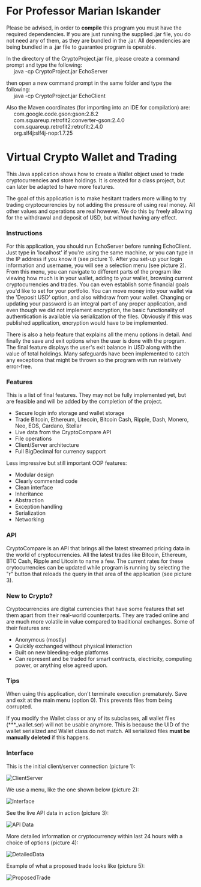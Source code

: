 # For Professor Marian Iskander
Please be advised, in order to **compile** this program you must have the required dependencies. If you are just running the supplied .jar file, you do not need any of them, as they are bundled in the .jar. All dependencies are being bundled in a .jar file to guarantee program is operable. 

In the directory of the CryptoProject.jar file, please create a command prompt and type the following:
</br>&nbsp;&nbsp;&nbsp;&nbsp;&nbsp;java -cp CryptoProject.jar EchoServer

then open a new command prompt in the same folder and type the following:
</br>&nbsp;&nbsp;&nbsp;&nbsp;&nbsp;java -cp CryptoProject.jar EchoClient

Also the Maven coordinates (for importing into an IDE for compilation) are:
</br>&nbsp;&nbsp;&nbsp;&nbsp;&nbsp;com.google.code.gson:gson:2.8.2
</br>&nbsp;&nbsp;&nbsp;&nbsp;&nbsp;com.squareup.retrofit2:converter-gson:2.4.0
</br>&nbsp;&nbsp;&nbsp;&nbsp;&nbsp;com.squareup.retrofit2:retrofit:2.4.0
</br>&nbsp;&nbsp;&nbsp;&nbsp;&nbsp;org.slf4j:slf4j-nop:1.7.25


# Virtual Crypto Wallet and Trading 

This Java application shows how to create a Wallet object used to trade cryptocurrencies and store holdings. It is created for a class project, but can later be adapted to have more features. 

The goal of this application is to make hesitant traders more willing to try trading cryptocurrencies by not adding the pressure of using real money. All other values and operations are real however. We do this by freely allowing for the withdrawal and deposit of USD, but without having any effect.

### Instructions

For this application, you should run EchoServer before running EchoClient. Just type in 'localhost' if you're using the same machine, or you can type in the IP address if you know it (see picture 1).  After you set-up your login information and username, you will see a selection menu (see picture 2).  From this menu, you can navigate to different parts of the program like viewing how much is in your wallet, adding to your wallet, browsing current cryptocurrencies and trades.  You can even establish some financial goals you'd like to set for your portfolio.  You can move money into your wallet via the 'Deposit USD' option, and also withdraw from your wallet.  Changing or updating your password is an integral part of any proper application, and even though we did not implement encryption, the basic functionality of authentication is available via serialization of the files.  Obviously if this was published application, encryption would have to be implemented.  

There is also a help feature that explains all the menu options in detail.  And finally the save and exit options when the user is done with the program.  The final feature displays the user's exit balance in USD along with the value of total holdings.  Many safeguards have been implemented to catch any exceptions that might be thrown so the program with run relatively error-free.

### Features

This is a list of final features. They may not be fully implemented yet, but are feasible and will be added by the completion of the project.

- Secure login info storage and wallet storage
- Trade Bitcoin, Ethereum, Litecoin, Bitcoin Cash, Ripple, Dash, Monero, Neo, EOS, Cardano, Stellar
- Live data from the CryptoCompare API
- File operations
- Client/Server architecture
- Full BigDecimal for currency support


Less impressive but still important OOP features:
- Modular design
- Clearly commented code
- Clean interface
- Inheritance
- Abstraction
- Exception handling
- Serialization
- Networking

### API
CryptoCompare is an API that brings all the latest streamed pricing data in the world of cryptocurrencies. All the latest trades like Bitcoin, Ethereum, BTC Cash, Ripple and Litcoin to name a few.  The current rates for these crytocurrencies can be updated while program is running by selecting the "r" button that reloads the query in that area of the application (see picture 3).


### New to Crypto?
Cryptocurrencies are digital currencies that have some features that set them apart from their real-world counterparts. They are traded online and are much more volatile in value compared to traditional exchanges. Some of their features are:

- Anonymous (mostly)
- Quickly exchanged without physical interaction
- Built on new bleeding-edge platforms
- Can represent and be traded for smart contracts, electricity, computing power, or anything else agreed upon.

### Tips

When using this application, don't terminate execution prematurely. Save and exit at the main menu (option 0). This prevents files from being corrupted.

If you modify the Wallet class or any of its subclasses, all wallet files (***_wallet.ser) will not be usable anymore. This is because the UID of the wallet serialized and Wallet class do not match. All serialized files **must be manually deleted** if this happens. 

### Interface
This is the initial client/server connection (picture 1):

![ClientServer](http://u.cubeupload.com/texasrock/LoginScreen.jpg)


We use a menu, like the one shown below (picture 2):

![Interface](http://u.cubeupload.com/texasrock/Menu.jpg)


See the live API data in action (picture 3):

![API Data](https://u.cubeupload.com/texasrock/BrowseCryptos.jpg)


More detailed information or cryptocurrency within last 24 hours with a choice of options (picture 4):

![DetailedData](https://u.cubeupload.com/texasrock/DetaileData.jpg)


Example of what a proposed trade looks like (picture 5):

![ProposedTrade](https://u.cubeupload.com/texasrock/ProposedTrade.jpg)


